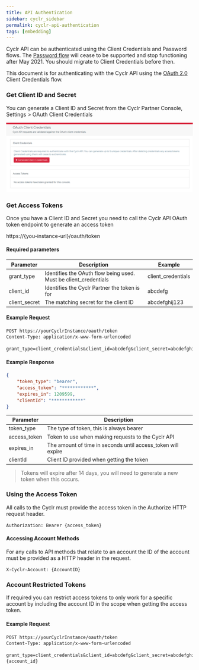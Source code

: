 ```yaml
---
title: API Authentication
sidebar: cyclr_sidebar
permalink: cyclr-api-authentication
tags: [embedding]
---
```


Cyclr API can be authenticated using the Client Credentials and Password flows. The [Password flow](./cyclr-api-authentication-password) will cease to be supported and stop functioning after May 2021. You should migrate to Client Credentials before then.

This document is for authenticating with the Cyclr API using the [OAuth 2.0](https://oauth.net/2/) Client Credentials flow.

### Get Client ID and Secret

You can generate a Client ID and Secret from the Cyclr Partner Console, Settings > OAuth Client Credentials

![Cyclr Console OAuth Client Credentials](./images/cyclr-api-client-credentials.png)

### Get Access Tokens

Once you have a Client ID and Secret you need to call the Cyclr API OAuth token endpoint to generate an access token

https://\{you-instance-url\}/oauth/token

#### Required parameters

| Parameter | Description | Example |
| --- | --- | --- |
| grant_type | Identifies the OAuth flow being used. Must be client_credentials | client_credentials |
| client_id | Identifies the Cyclr Partner the token is for | abcdefg |
| client_secret | The matching secret for the client ID | abcdefghij123 |

#### Example Request

```http
POST https://yourCyclrInstance/oauth/token
Content-Type: application/x-www-form-urlencoded

grant_type=client_credentials&client_id=abcdefg&client_secret=abcdefghij123
````

#### Example Response

```json
{
    "token_type": "bearer",
    "access_token": "************",
    "expires_in": 1209599,
    "clientId": "************"
}
```

| Parameter | Description |
| --- | --- |
| token_type | The type of token, this is always bearer |
| access_token | Token to use when making requests to the Cyclr API |
| expires_in | The amount of time in seconds until access_token will expire |
| clientId | Client ID provided when getting the token |

> Tokens will expire after 14 days, you will need to generate a new token when this occurs.

### Using the Access Token

All calls to the Cyclr must provide the access token in the Authorize HTTP request header.

````http
Authorization: Bearer {access_token}
````

#### Accessing Account Methods

For any calls to API methods that relate to an account the ID of the account must be provided as a HTTP header in the request.

````http
X-Cyclr-Account: {AccountID}
````

### Account Restricted Tokens

If required you can restrict access tokens to only work for a specific account by including the account ID in the scope when getting the access token.

#### Example Request

```http
POST https://yourCyclrInstance/oauth/token
Content-Type: application/x-www-form-urlencoded

grant_type=client_credentials&client_id=abcdefg&client_secret=abcdefghij123&scope=account:{account_id}
````
